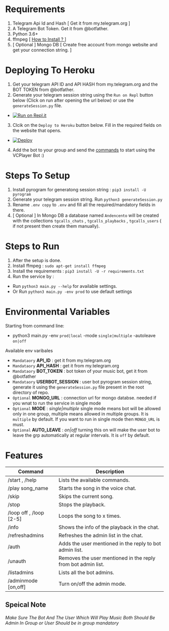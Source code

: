 
# Requirements
1. Telegram Api Id and Hash [ Get it from my.telegram.org ]
2. A Telegram Bot Token. Get it from @botfather.
3. Python 3.6+
4. ffmpeg [ [How to Install ? ](https://linuxize.com/post/how-to-install-ffmpeg-on-ubuntu-18-04/) ]
5. [ Optional ] Mongo DB [ Create free account from mongo website and get your connection string. ] 

# Deploying To Heroku
1. Get your telegram API ID and API HASH from my.telegram.org and the BOT TOKEN from @botfather.
2. Generate your telegram session string using the `Run on Repl` button below (Click on run after opening the url below) or use the `generateSession.py` file.

- [![Run on Repl.it](https://repl.it/badge/github/Andencento/Andencentovcbot)](https://replit.com/@dashezup/generate-pyrogram-session-string)


3. Clcik on the `Deploy to Heroku` button below. Fill in the required fields on the website that opens.

- [![Deploy](https://www.herokucdn.com/deploy/button.svg)](http://heroku.com/deploy?template=https://github.com/Andencento/Andencento/tree/vc)

4. Add the bot to your group and send the [commands](https://github.com/Andencento/Andencento#features) to start using the VCPlayer Bot :)


# Steps To Setup
1. Install pyrogram for generatong session string : `pip3 install -U pyrogram`
2. Generate your telegram session string. Run `python3 generateSession.py`
3. Rename `.env copy` to `.env` and fill all the required/mandatory fields in there.
4. [ Optional ] In Mongo DB a database named `Andencento` will be created with the collections `tgcalls_chats` , `tgcalls_playbacks` , `tgcalls_users` ( if not present then create them manually). 

# Steps to Run
1. After the setup is done.
2. Install ffmpeg : `sudo apt-get install ffmpeg`
3. Install the requirements : `pip3 install -U -r requirements.txt`
4. Run the service by : 
  - Run `python3 main.py --help` for available settings.  
  - Or Run `python3 main.py -env prod` to use default settings

# Environmental Variables

Starting from command line:
- python3 main.py -env `prod|local` -mode `single|multiple` -autoleave `on|off`

Available env varibales
- `Mandataory` **API_ID** :  get it from my.telegram.org
- `Mandataory` **API_HASH** : get it from my.telegram.org
- `Mandataory` **BOT_TOKEN** : bot token of your music bot, get it from @botfather
- `Mandataory` **USERBOT_SESSION** : user bot pyrogram session string, generate it using the `generateSession.py` file present in the root directory of repo.
- `Optional` **MONGO_URL** : connection url for mongo databse. needed if you wnat to run the service in single mode
- `Optional` **MODE** : _single|multiple_ single mode means bot will be allowed only in one group, multiple means allowed in multiple groups. It is `multiple` by default. If you want to run in single mode then `MONGO_URL` is must.
- `Optional` **AUTO_LEAVE** : _on|off_ turning this on will make the user bot to leave the grp automatically at regular intervals. It is `off` by default.

# Features
Command | Description
------------ | -------------
/start , /help | Lists the available commands.
/play song_name | Starts the song in the voice chat.
/skip | Skips the current song.
/stop | Stops the playback.
/loop off , /loop [2-5] | Loops the song to x times.
/info | Shows the info of the playback in the chat.
/refreshadmins | Refreshes the admin list in the chat.
/auth | Adds the user mentioned in the reply to bot admin list.
/unauth | Removes the user mentioned in the reply from bot admin list.
/listadmins | Lists all the bot admins.
/adminmode [on,off] | Turn on/off the admin mode.

## Speical Note
###### Make Sure The Bot And The User Which Will Play Music Both Should Be Admin In Group or User Should be in group mandatory
